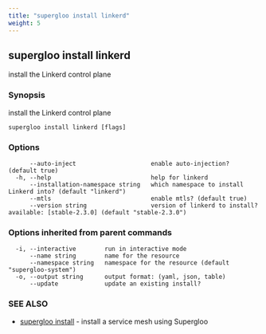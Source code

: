 ```yaml
---
title: "supergloo install linkerd"
weight: 5
---
```

## supergloo install linkerd

install the Linkerd control plane

### Synopsis

install the Linkerd control plane

```
supergloo install linkerd [flags]
```

### Options

```
      --auto-inject                     enable auto-injection? (default true)
  -h, --help                            help for linkerd
      --installation-namespace string   which namespace to install Linkerd into? (default "linkerd")
      --mtls                            enable mtls? (default true)
      --version string                  version of linkerd to install? available: [stable-2.3.0] (default "stable-2.3.0")
```

### Options inherited from parent commands

```
  -i, --interactive        run in interactive mode
      --name string        name for the resource
      --namespace string   namespace for the resource (default "supergloo-system")
  -o, --output string      output format: (yaml, json, table)
      --update             update an existing install?
```

### SEE ALSO

* [supergloo install](../supergloo_install)	 - install a service mesh using Supergloo

